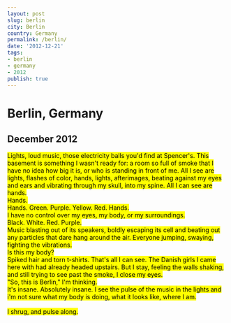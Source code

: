 ```yaml
---
layout: post
slug: berlin
city: Berlin
country: Germany
permalink: /berlin/
date: '2012-12-21'
tags:
- berlin
- germany
- 2012
publish: true
---
```


<h1 class="location">Berlin, Germany</h1>
<h2 class="date">December 2012</h2>

<p class="poem">
<mark>Lights, loud music, those electricity balls you'd find at Spencer's. This basement is something I wasn't ready for: a room so full of smoke that I have no idea how big it is, or who is standing in front of me. All I see are lights, flashes of color, hands, lights, afterimages, beating against my eyes and ears and vibrating through my skull, into my spine. All I can see are hands.
<br>
Hands.
<br>
Hands. Green. Purple. Yellow. Red. Hands.
<br>
I have no control over my eyes, my body, or my surroundings.
<br>
Black. White. Red. Purple.
<br>
Music blasting out of its speakers, boldly escaping its cell and beating out any particles that dare hang around the air. Everyone jumping, swaying, fighting the vibrations.
<br>
Is this my body?
<br>
Spiked hair and torn t-shirts. That's all I can see. The Danish girls I came here with had already headed upstairs. But I stay, feeling the walls shaking, and still trying to see past the smoke, I close my eyes.
<br>
"So, this is Berlin," I'm thinking.
<br>
It's insane. Absolutely insane. I see the pulse of the music in the lights and i'm not sure what my body is doing, what it looks like, where I am. 
<br>
<br>
I shrug, and pulse along.</mark>
</p>